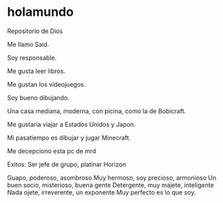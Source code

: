 # holamundo
Repositorio de Dios

Me llamo Said.

Soy responsable.

Me gusta leer libros.

Me gustan los videojuegos.

Soy bueno dibujando.

Una casa mediana, moderna, con picina, como la de Bobicraft. 

Me gustaria viajar a Estados Unidos y Japon.

Mi pasatiempo es dibujar y jugar Minecraft.

Me decepciono esta pc de mrd

Exitos: Ser jefe de grupo, platinar Horizon 

Guapo, poderoso, asombroso
Muy hermoso, soy precioso, armonioso
Un buen socio, misterioso, buena gente
Detergente, muy majete, inteligente
Nada ojete, irreverente, un exponente
Muy perfecto es lo que soy.
